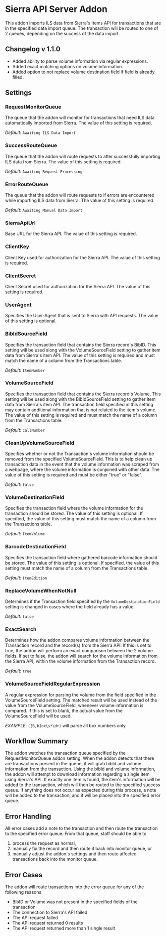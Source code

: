 # Sierra API Server Addon

This addon imports ILS data from Sierra's Items API for transactions that are in the specified data import queue. The transaction will be routed to one of 2 queues, depending on the success of the data import.

## Changelog v 1.1.0

- Added ability to parse volume information via regular expressions.
- Added exact matching options on volume information.
- Added option to not replace volume destination field if field is already filled.



## Settings

### RequestMonitorQueue

The queue that the addon will monitor for transactions that need ILS data automatically imported from Sierra. The value of this setting is required.

*Default*: `Awaiting ILS Data Import`

### SuccessRouteQueue

The queue that the addon will route requests to after successfully importing ILS data from Sierra. The value of this setting is required.

*Default*: `Awaiting Request Processing`

### ErrorRouteQueue

The queue that the addon will route requests to if errors are encountered while importing ILS data from Sierra. The value of this setting is required.

*Default*: `Awaiting Manual Data Import`


### SierraApiUrl

Base URL for the Sierra API. The value of this setting is required.

### ClientKey

Client Key used for authorization for the Sierra API. The value of this setting is required.

### ClientSecret

Client Secret used for authorization for the Sierra API. The value of this setting is required.

### UserAgent

Specifies the User-Agent that is sent to Sierra with API requests. The value of this setting is optional.


### BibIdSourceField

Specifies the transaction field that contains the Sierra record's BibID. This setting will be used along with the VolumeSourceField setting to gather item data from Sierra's item API. The value of this setting is required and must match the name of a column from the Transactions table.

*Default*: `ItemNumber`

### VolumeSourceField

Specifies the transaction field that contains the Sierra record's Volume. This setting will be used along with the BibIdSourceField setting to gather item data from Sierra's item API. The transaction field specified in this setting may contain additional information that is not related to the item's volume. The value of this setting is required and must match the name of a column from the Transactions table.

*Default*: `CallNumber`

### CleanUpVolumeSourceField

Specifies whether or not the Transaction's volume information should be removed from the specified VolumeSourceField. This is to help clean up transaction data in the event that the volume information was scraped from a webpage, where the volume information is conjoined with other data. The value of this setting is required and must be either "true" or "false".

*Default*: `false`

### VolumeDestinationField

Specifies the transaction field where the volume information for the transaction should be stored. The value of this setting is optional. If specified, the value of this setting must match the name of a column from the Transactions table.

*Default*: `ItemVolume`

### BarcodeDestinationField

Specifies the transaction field where gathered barcode information should be stored. The value of this setting is optional. If specified, the value of this setting must match the name of a column from the Transactions table.

*Default*: `ItemEdition`

### ReplaceVolumeWhenNotNull

Determines if the Transaction field specified by the `VolumeDestinationField` setting is changed in cases where the field already has a value.

*Default*: `false`

### ExactSearch

Determines how the addon compares volume information between the Transaction record and the record(s) from the Sierra API. If this is set to true, the addon will perform an exact comparison between the 2 volume fields. If set to false, the addon will search for the volume information from the Sierra API, within the volume information from the Transaction record.

*Default*: `true`

### VolumeSourceFieldRegularExpression

A regular expression for parsing the volume from the field specified in the VolumeSourceField setting. The matched result will be used instead of the value from the VolumeSourceField, whenever volume information is compared. If this is set to blank, the actual value from the VolumeSourceField will be used.

*EXAMPLE*: `([B,b]ox\s*\d+)` will parse all box numbers only

## Workflow Summary

The addon watches the transaction queue specified by the RequestMonitorQueue addon setting. When the addon detects that there are transactions present in the queue, it will grab bibId and volume information from the transaction. Using the bibId and volume information, the addon will attempt to download information regarding a single item using Sierra's API. If exactly one item is found, the item's information will be added to the transaction, which will then be routed to the specified success queue. If anything does not occur as expected during this process, a note will be added to the transaction, and it will be placed into the specified error queue.

## Error Handling

All error cases add a note to the transaction and then route the transaction to the specified error queue. From that queue, staff should be able to

1. process the request as normal,
2. manually fix the record and then route it back into monitor queue, or
3. manually adjust the addon's settings and then route affected transactions back into the monitor queue.

## Error Cases

The addon will route transactions into the error queue for any of the following reasons.

- BibID or Volume was not present in the specified fields of the transaction
- The connection to Sierra's API failed
- The API request failed
- The API request returned 0 results
- The API request returned more than 1 single result